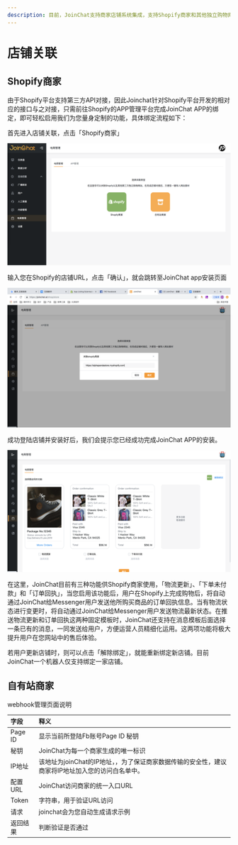```yaml
---
description: 目前，JoinChat支持商家店铺系统集成，支持Shopify商家和其他独立购物网站两种类型。
---
```


# 店铺关联

## Shopify商家

由于Shopify平台支持第三方API对接，因此Joinchat针对Shopify平台开发的相对应的接口与之对接，只需前往Shopify的APP管理平台完成JoinChat APP的绑定，即可轻松启用我们为您量身定制的功能，具体绑定流程如下：

首先进入店铺关联，点击「Shopify商家」

![](../.gitbook/assets/image%20%2835%29.png)

输入您在Shopify的店铺URL，点击「确认」，就会跳转至JoinChat app安装页面

![&#x8F93;&#x5165;&#x5E97;&#x94FA;URL](../.gitbook/assets/image%20%2857%29.png)

成功登陆店铺并安装好后，我们会提示您已经成功完成JoinChat APP的安装。

![&#x9009;&#x62E9;&#x529F;&#x80FD;](../.gitbook/assets/image%20%2852%29.png)

在这里，JoinChat目前有三种功能供Shopify商家使用，「物流更新」、「下单未付款」和「订单回执」，当您启用该功能后，用户在Shopify上完成购物后，将自动通过JoinChat给Messenger用户发送他所购买商品的订单回执信息。当有物流状态进行变更时，将自动通过JoinChat给Messenger用户发送物流最新状态。在推送物流更新和订单回执这两种固定模板时，JoinChat还支持在消息模板后面选择一条已有的消息，一同发送给用户，方便运营人员精细化运用。这两项功能将极大提升用户在您网站中的售后体验。

若用户更新店铺时，则可以点击「解除绑定」，就能重新绑定新店铺。目前JoinChat一个机器人仅支持绑定一家店铺。

## 自有站商家

webhook管理页面说明

| 字段 | 释义 |
| :--- | :--- |
| Page ID | 显示当前所登陆Fb账号Page ID 秘钥 |
| 秘钥 | JoinChat为每一个商家生成的唯一标识 |
| IP地址 | 该地址为joinChat的IP地址，，为了保证商家数据传输的安全性，建议商家将IP地址加入您的访问白名单中。  |
| 配置URL | JoinChat访问商家的统一入口URL |
| Token | 字符串，用于验证URL访问 |
| 请求 | joinchat会为您自动生成请求示例 |
| 返回结果 | 判断验证是否通过 |



